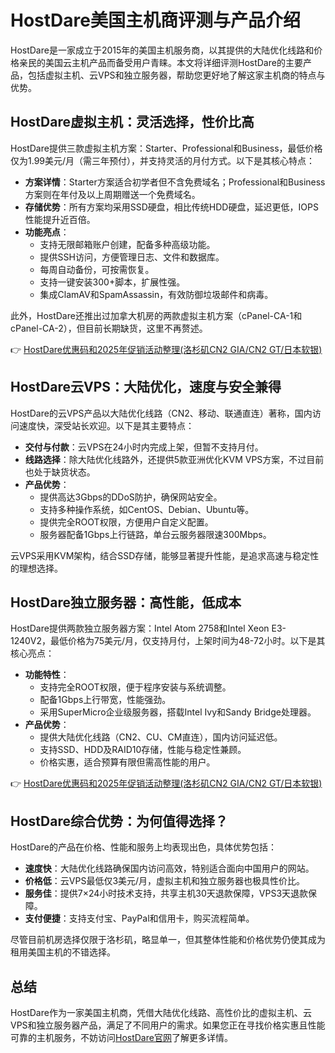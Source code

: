 # HostDare美国主机商评测与产品介绍

HostDare是一家成立于2015年的美国主机服务商，以其提供的大陆优化线路和价格亲民的美国云主机产品而备受用户青睐。本文将详细评测HostDare的主要产品，包括虚拟主机、云VPS和独立服务器，帮助您更好地了解这家主机商的特点与优势。

## HostDare虚拟主机：灵活选择，性价比高

HostDare提供三款虚拟主机方案：Starter、Professional和Business，最低价格仅为1.99美元/月（需三年预付），并支持灵活的月付方式。以下是其核心特点：

- **方案详情**：Starter方案适合初学者但不含免费域名；Professional和Business方案则在年付及以上周期赠送一个免费域名。
- **存储优势**：所有方案均采用SSD硬盘，相比传统HDD硬盘，延迟更低，IOPS性能提升近百倍。
- **功能亮点**：
  - 支持无限邮箱账户创建，配备多种高级功能。
  - 提供SSH访问，方便管理日志、文件和数据库。
  - 每周自动备份，可按需恢复。
  - 支持一键安装300+脚本，扩展性强。
  - 集成ClamAV和SpamAssassin，有效防御垃圾邮件和病毒。

此外，HostDare还推出过加拿大机房的两款虚拟主机方案（cPanel-CA-1和cPanel-CA-2），但目前长期缺货，这里不再赘述。

👉 [HostDare优惠码和2025年促销活动整理(洛杉矶CN2 GIA/CN2 GT/日本软银)](https://bit.ly/hostdare)

## HostDare云VPS：大陆优化，速度与安全兼得

HostDare的云VPS产品以大陆优化线路（CN2、移动、联通直连）著称，国内访问速度快，深受站长欢迎。以下是其主要特点：

- **交付与付款**：云VPS在24小时内完成上架，但暂不支持月付。
- **线路选择**：除大陆优化线路外，还提供5款亚洲优化KVM VPS方案，不过目前也处于缺货状态。
- **产品优势**：
  - 提供高达3Gbps的DDoS防护，确保网站安全。
  - 支持多种操作系统，如CentOS、Debian、Ubuntu等。
  - 提供完全ROOT权限，方便用户自定义配置。
  - 服务器配备1Gbps上行链路，单台云服务器限速300Mbps。

云VPS采用KVM架构，结合SSD存储，能够显著提升性能，是追求高速与稳定性的理想选择。

## HostDare独立服务器：高性能，低成本

HostDare提供两款独立服务器方案：Intel Atom 2758和Intel Xeon E3-1240V2，最低价格为75美元/月，仅支持月付，上架时间为48-72小时。以下是其核心亮点：

- **功能特性**：
  - 支持完全ROOT权限，便于程序安装与系统调整。
  - 配备1Gbps上行带宽，性能强劲。
  - 采用SuperMicro企业级服务器，搭载Intel Ivy和Sandy Bridge处理器。
- **产品优势**：
  - 提供大陆优化线路（CN2、CU、CM直连），国内访问延迟低。
  - 支持SSD、HDD及RAID10存储，性能与稳定性兼顾。
  - 价格实惠，适合预算有限但需高性能的用户。

👉 [HostDare优惠码和2025年促销活动整理(洛杉矶CN2 GIA/CN2 GT/日本软银)](https://bit.ly/hostdare)

## HostDare综合优势：为何值得选择？

HostDare的产品在价格、性能和服务上均表现出色，具体优势包括：

- **速度快**：大陆优化线路确保国内访问高效，特别适合面向中国用户的网站。
- **价格低**：云VPS最低仅3美元/月，虚拟主机和独立服务器也极具性价比。
- **服务佳**：提供7×24小时技术支持，共享主机30天退款保障，VPS3天退款保障。
- **支付便捷**：支持支付宝、PayPal和信用卡，购买流程简单。

尽管目前机房选择仅限于洛杉矶，略显单一，但其整体性能和价格优势仍使其成为租用美国主机的不错选择。

## 总结

HostDare作为一家美国主机商，凭借大陆优化线路、高性价比的虚拟主机、云VPS和独立服务器产品，满足了不同用户的需求。如果您正在寻找价格实惠且性能可靠的主机服务，不妨访问[HostDare官网](https://bit.ly/hostdare)了解更多详情。